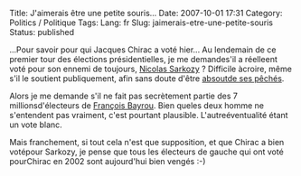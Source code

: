 Title: J'aimerais être une petite souris...
Date: 2007-10-01 17:31
Category: Politics / Politique
Tags:
Lang: fr
Slug: jaimerais-etre-une-petite-souris
Status: published

...Pour savoir pour qui Jacques Chirac a voté hier...
Au lendemain de ce premier tour des élections présidentielles, je me demandes'il a réelleent voté pour son ennemi de toujours, [Nicolas Sarkozy](http://fr.wikipedia.org/wiki/Darth_Sidious) ? Difficile àcroire, même s'il le soutient publiquement, afin sans doute d'être [absoutde ses pêchés](http://www.liberation.fr/actualite/politiques/elections2007/246826.FR.php).

Alors je me demande s'il ne fait pas secrètement partie des 7 millionsd'électeurs de [François Bayrou](http://www.bayrou.fr/). Bien queles deux homme ne s'entendent pas vraiment, c'est pourtant plausible. L'autreéventualité étant un vote blanc.

Mais franchement, si tout cela n'est que supposition, et que Chirac a bien votépour Sarkozy, je pense que tous les électeurs de gauche qui ont voté pourChirac en 2002 sont aujourd'hui bien vengés :-)
